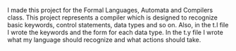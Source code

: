 I made this project for the Formal Languages, Automata and Compilers class. This project represents a compiler which is designed to recognize basic keywords, control statements, data types and so on. Also, in the t.l file I wrote the keywords and 
the form for each data type. In the t.y file I wrote what my language should recognize and what actions should take.
